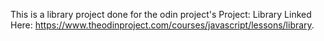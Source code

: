 This is a library project done for the odin project's Project: Library
Linked Here: https://www.theodinproject.com/courses/javascript/lessons/library.